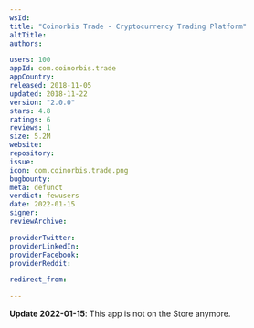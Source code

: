 ```yaml
---
wsId: 
title: "Coinorbis Trade - Cryptocurrency Trading Platform"
altTitle: 
authors:

users: 100
appId: com.coinorbis.trade
appCountry: 
released: 2018-11-05
updated: 2018-11-22
version: "2.0.0"
stars: 4.8
ratings: 6
reviews: 1
size: 5.2M
website: 
repository: 
issue: 
icon: com.coinorbis.trade.png
bugbounty: 
meta: defunct
verdict: fewusers
date: 2022-01-15
signer: 
reviewArchive:

providerTwitter: 
providerLinkedIn: 
providerFacebook: 
providerReddit: 

redirect_from:

---
```


**Update 2022-01-15**: This app is not on the Store anymore.
